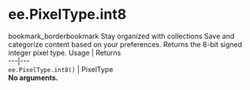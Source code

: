  
#  ee.PixelType.int8
bookmark_borderbookmark Stay organized with collections  Save and categorize content based on your preferences.
Returns the 8-bit signed integer pixel type.
Usage | Returns  
---|---  
`ee.PixelType.int8()` | PixelType  
**No arguments.**
